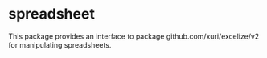 # spreadsheet
This package provides an interface to package github.com/xuri/excelize/v2 for manipulating spreadsheets.
